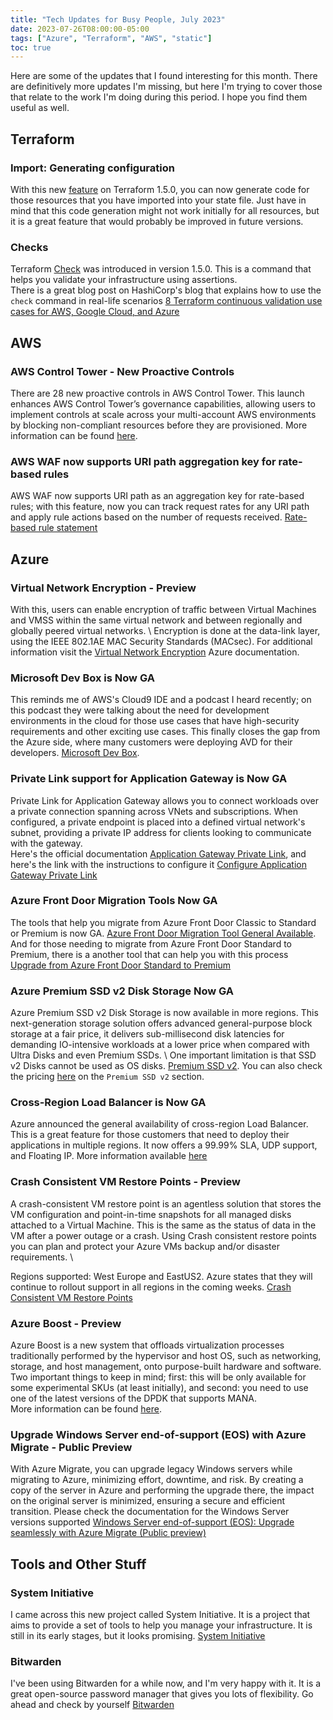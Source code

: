 ```yaml
---
title: "Tech Updates for Busy People, July 2023"
date: 2023-07-26T08:00:00-05:00
tags: ["Azure", "Terraform", "AWS", "static"]
toc: true
---
```

Here are some of the updates that I found interesting for this month. There are definitively more updates I'm missing, but here I'm trying to cover those that relate to the work I'm doing during this period. I hope you find them useful as well.
## Terraform
### Import: Generating configuration
With this new [feature](https://developer.hashicorp.com/terraform/language/import/generating-configuration) on Terraform 1.5.0, you can now generate code for those resources that you have imported into your state file. Just have in mind that this code generation might not work initially for all resources, but it is a great feature that would probably be improved in future versions.
### Checks
Terraform [Check](https://developer.hashicorp.com/terraform/language/checks) was introduced in version 1.5.0. This is a command that helps you validate your infrastructure using assertions. \
There is a great blog post on HashiCorp's blog that explains how to use the `check` command in real-life scenarios
[8 Terraform continuous validation use cases for AWS, Google Cloud, and Azure](https://www.hashicorp.com/blog/8-terraform-continuous-validation-use-cases-for-aws-google-cloud-and-azure)

## AWS
### AWS Control Tower - New Proactive Controls
There are 28 new proactive controls in AWS Control Tower. This launch enhances AWS Control Tower’s governance capabilities, allowing users to implement controls at scale across your multi-account AWS environments by blocking non-compliant resources before they are provisioned. More information can be found [here](https://docs.aws.amazon.com/controltower/latest/userguide/proactive-controls.html).

### AWS WAF now supports URI path aggregation key for rate-based rules
AWS WAF now supports URI path as an aggregation key for rate-based rules; with this feature, now you can track request rates for any URI path and apply rule actions based on the number of requests received. [Rate-based rule statement](https://docs.aws.amazon.com/waf/latest/developerguide/waf-rule-statement-type-rate-based.html)

## Azure
### Virtual Network Encryption - Preview
With this, users can enable encryption of traffic between Virtual Machines and VMSS within the same virtual network and between regionally and globally peered virtual networks. \ 
Encryption is done at the data-link layer, using the IEEE 802.1AE MAC Security Standards (MACsec). For additional information visit the [Virtual Network Encryption](https://learn.microsoft.com/en-us/azure/virtual-network/virtual-network-encryption-overview) Azure documentation.

### Microsoft Dev Box is Now GA
This reminds me of AWS's Cloud9 IDE and a podcast I heard recently; on this podcast they were talking about the need for development environments in the cloud for those use cases that have high-security requirements and other exciting use cases. This finally closes the gap from the Azure side, where many customers were deploying AVD for their developers. [Microsoft Dev Box](https://azure.microsoft.com/en-us/blog/dev-optimized-cloud-based-workstations-microsoft-dev-box-is-now-generally-available/).

### Private Link support for Application Gateway is Now GA
Private Link for Application Gateway allows you to connect workloads over a private connection spanning across VNets and subscriptions. When configured, a private endpoint is placed into a defined virtual network's subnet, providing a private IP address for clients looking to communicate with the gateway. \
Here's the official documentation [Application Gateway Private Link](https://learn.microsoft.com/en-us/azure/application-gateway/private-link), and here's the link with the instructions to configure it [Configure Application Gateway Private Link](https://learn.microsoft.com/en-us/azure/application-gateway/private-link-configure)

### Azure Front Door Migration Tools Now GA
The tools that help you migrate from Azure Front Door Classic to Standard or Premium is now GA. [Azure Front Door Migration Tool General Available](https://techcommunity.microsoft.com/t5/azure-networking-blog/azure-front-door-migration-tool-general-available/ba-p/3826836). \
And for those needing to migrate from Azure Front Door Standard to Premium, there is a another tool that can help you with this process [Upgrade from Azure Front Door Standard to Premium](https://learn.microsoft.com/en-us/azure/frontdoor/tier-upgrade)

### Azure Premium SSD v2 Disk Storage Now GA
Azure Premium SSD v2 Disk Storage is now available in more regions. This next-generation storage solution offers advanced general-purpose block storage at a fair price, it delivers sub-millisecond disk latencies for demanding IO-intensive workloads at a lower price when compared with Ultra Disks and even Premium SSDs. \ 
One important limitation is that SSD v2 Disks cannot be used as OS disks. [Premium SSD v2](https://learn.microsoft.com/en-us/azure/virtual-machines/disks-types#premium-ssd-v2). You can also check the pricing [here](https://azure.microsoft.com/en-us/pricing/details/managed-disks/) on the `Premium SSD v2` section.

### Cross-Region Load Balancer is Now GA
Azure announced the general availability of cross-region Load Balancer. This is a great feature for those customers that need to deploy their applications in multiple regions. It now offers a 99.99% SLA, UDP support, and Floating IP. More information available [here](https://techcommunity.microsoft.com/t5/azure-networking-blog/distribute-global-traffic-with-ultra-low-latency-using-azure/ba-p/3857991)

### Crash Consistent VM Restore Points - Preview
 A crash-consistent VM restore point is an agentless solution that stores the VM configuration and point-in-time snapshots for all managed disks attached to a Virtual Machine. This is the same as the status of data in the VM after a power outage or a crash. Using Crash consistent restore points you can plan and protect your Azure VMs backup and/or disaster requirements. \

Regions supported: West Europe and EastUS2. Azure states that they will continue to rollout support in all regions in the coming weeks. [Crash Consistent VM Restore Points](https://techcommunity.microsoft.com/t5/azure-storage-blog/protect-azure-workloads-with-vm-level-consistency-using/ba-p/3858362)

### Azure Boost - Preview
 Azure Boost is a new system that offloads virtualization processes traditionally performed by the hypervisor and host OS, such as networking, storage, and host management, onto purpose-built hardware and software. \
 Two important things to keep in mind; first: this will be only available for some experimental SKUs (at least initially), and second: you need to use one of the latest versions of the DPDK that supports MANA. \
 More information can be found [here](https://techcommunity.microsoft.com/t5/azure-infrastructure-blog/introducing-microsoft-azure-boost-preview/ba-p/3876742).

### Upgrade Windows Server end-of-support (EOS) with Azure Migrate - Public Preview 
With Azure Migrate, you can upgrade legacy Windows servers while migrating to Azure, minimizing effort, downtime, and risk. By creating a copy of the server in Azure and performing the upgrade there, the impact on the original server is minimized, ensuring a secure and efficient transition. Please check the documentation for the Windows Server versions supported [Windows Server end-of-support (EOS): Upgrade seamlessly with Azure Migrate (Public preview)](https://techcommunity.microsoft.com/t5/azure-migration-and/windows-server-end-of-support-eos-upgrade-seamlessly-with-azure/ba-p/3874493)

## Tools and Other Stuff
### System Initiative
I came across this new project called System Initiative. It is a project that aims to provide a set of tools to help you manage your infrastructure. It is still in its early stages, but it looks promising. [System Initiative](https://www.systeminit.com/)

### Bitwarden
I've been using Bitwarden for a while now, and I'm very happy with it. It is a great open-source password manager that gives you lots of flexibility. Go ahead and check by yourself [Bitwarden](https://bitwarden.com/)